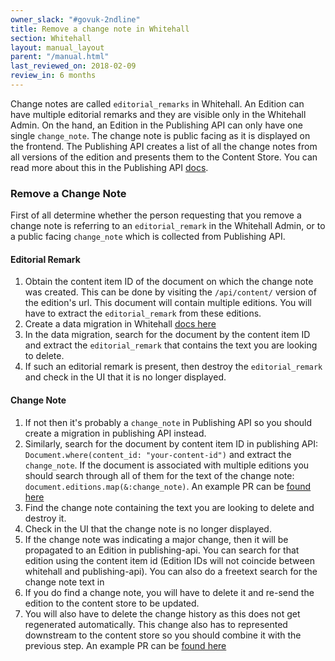 ```yaml
---
owner_slack: "#govuk-2ndline"
title: Remove a change note in Whitehall
section: Whitehall
layout: manual_layout
parent: "/manual.html"
last_reviewed_on: 2018-02-09
review_in: 6 months
---
```


Change notes are called `editorial_remarks` in Whitehall. An Edition can
have multiple editorial remarks and they are visible only in the Whitehall
Admin. On the hand, an Edition in the Publishing API can only have one
single `change_note`. The change note is public facing as it is displayed on
the frontend. The Publishing API creates a list of all the change notes
from all versions of the edition and presents them to the Content Store.
You can read more about this in the Publishing API [docs](https://docs.publishing.service.gov.uk/apis/publishing-api/model.html#changenote).

### Remove a Change Note

First of all determine whether the person requesting that you remove a change note
is referring to an `editorial_remark` in the Whitehall Admin, or to a public facing
`change_note` which is collected from Publishing API.

#### Editorial Remark
1. Obtain the content item ID of the document on which the change note was created.
This can be done by visiting the `/api/content/` version of the edition's url.
This document will contain multiple editions. You will have to extract the
`editorial_remark` from these editions.
1. Create a data migration in Whitehall [docs here](https://github.com/alphagov/whitehall/blob/19cd7d72de32454d532c195f35b027fa1b3ba6ac/db/data_migration/README.md)
1. In the data migration, search for the document by the content item ID and
extract the `editorial_remark` that contains the text you are looking to delete.
1. If such an editorial remark is present, then destroy the `editorial_remark`
and check in the UI that it is no longer displayed.

#### Change Note
1. If not then it's probably a `change_note` in Publishing API so you should create
a migration in publishing API instead.
1. Similarly, search for the document by content item ID in publishing API:
`Document.where(content_id: "your-content-id")` and extract the `change_note`.
If the document is associated with multiple editions you should search through all
of them for the text of the change note: `document.editions.map(&:change_note)`.
An example PR can be [found here](https://github.com/alphagov/publishing-api/pull/1160) 
1. Find the change note containing the text you are looking to delete and destroy it.
1. Check in the UI that the change note is no longer displayed.
1. If the change note was indicating a major change, then it will be propagated
to an Edition in publishing-api. You can search for that edition using the content
item id (Edition IDs will not coincide between whitehall and
publishing-api). You can also do a freetext search for the change note text in
1. If you do find a change note, you will have to delete it and re-send 
the edition to the content store to be updated. 
1. You will also have to delete the change history as this does not get regenerated 
automatically. This change also has to represented downstream to the content store
so you should combine it with the previous step. An example PR can be [found here](https://github.com/alphagov/publishing-api/pull/1167/files)

